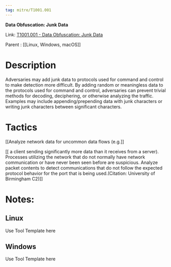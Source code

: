 ```yaml
---
tag: mitre/T1001.001
---
```


**Data Obfuscation: Junk Data**

Link: [T1001.001 - Data Obfuscation: Junk Data](https://attack.mitre.org/techniques/T1001/001)

Parent : [[Linux, Windows, macOS]]


# Description

Adversaries may add junk data to protocols used for command and control to make detection more difficult. By adding random or meaningless data to the protocols used for command and control, adversaries can prevent trivial methods for decoding, deciphering, or otherwise analyzing the traffic. Examples may include appending/prepending data with junk characters or writing junk characters between significant characters. 

# Tactics


[[Analyze network data for uncommon data flows (e.g.]]

[[ a client sending significantly more data than it receives from a server). Processes utilizing the network that do not normally have network communication or have never been seen before are suspicious. Analyze packet contents to detect communications that do not follow the expected protocol behavior for the port that is being used.(Citation: University of Birmingham C2)]]


# Notes:

## Linux

Use Tool Template here

## Windows

Use Tool Template here